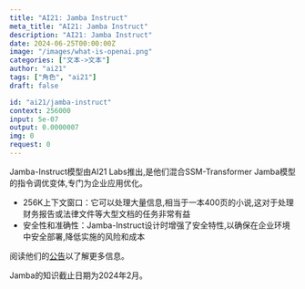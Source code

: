 ```yaml
---
title: "AI21: Jamba Instruct"
meta_title: "AI21: Jamba Instruct"
description: "AI21: Jamba Instruct"
date: 2024-06-25T00:00:00Z
image: "/images/what-is-openai.png"
categories: ["文本->文本"]
author: "ai21"
tags: ["角色", "ai21"]
draft: false

id: "ai21/jamba-instruct"
context: 256000
input: 5e-07
output: 0.0000007
img: 0
request: 0
---
```


Jamba-Instruct模型由AI21 Labs推出,是他们混合SSM-Transformer Jamba模型的指令调优变体,专门为企业应用优化。

- 256K上下文窗口：它可以处理大量信息,相当于一本400页的小说,这对于处理财务报告或法律文件等大型文档的任务非常有益
- 安全性和准确性：Jamba-Instruct设计时增强了安全特性,以确保在企业环境中安全部署,降低实施的风险和成本

阅读他们的[公告](https://www.ai21.com/blog/announcing-jamba)以了解更多信息。

Jamba的知识截止日期为2024年2月。